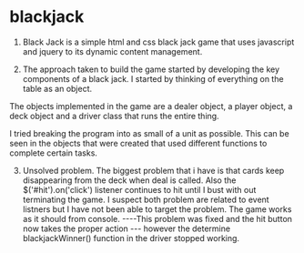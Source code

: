 # blackjack
1.  Black Jack is a simple html and css black jack game that uses javascript and jquery to its dynamic content management.

2.  The approach taken to build the game started by developing the key components of a black jack.
I started by thinking of everything on the table as an object.

  The objects implemented in the game are a dealer object, a player object, a deck object and a driver class that runs the entire thing.

I tried breaking the program into as small of a unit as possible. This can be seen in the objects that were created that used different functions to complete certain tasks. 

3.  Unsolved problem. The biggest problem that i have is that cards keep disappearing from the deck when deal is called. Also the $('#hit').on('click') listener continues to hit until I bust with out terminating the game. I suspect both problem are related to event listners but I have not been able to target the problem. The game works as it should from console.    ----This problem was fixed and the hit button now takes the proper action --- however the determine blackjackWinner() function in the driver stopped working. 


